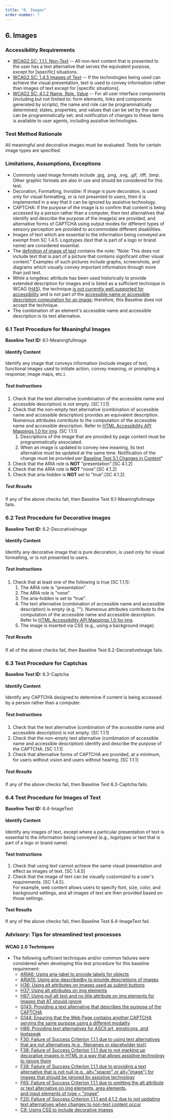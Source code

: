 ```yaml
---
title: "6. Images"
order-number: 7
---
```

## 6. Images

### Accessibility Requirements

-   [WCAG2 SC: 1.1.1. Non-Text](https://www.w3.org/TR/UNDERSTANDING-WCAG20/text-equiv-all.html) -- All non-text content that is presented to the user has a text alternative that serves the equivalent purpose, except for [specific] situations.
-   [WCAG2 SC: 1.4.5 Images of Text](https://www.w3.org/TR/UNDERSTANDING-WCAG20/visual-audio-contrast-text-presentation.html) -- If the technologies being used can achieve the visual presentation, text is used to convey information rather than images of text except for [specific situations].
-   [WCAG2 SC: 4.1.2 Name, Role, Value](https://www.w3.org/TR/UNDERSTANDING-WCAG20/ensure-compat-rsv.html) -- For all user interface components (including but not limited to: form elements, links and components generated by scripts), the name and role can be programmatically determined; states, properties, and values that can be set by the user can be programmatically set; and notification of changes to these items is available to user agents, including assistive technologies.

### Test Method Rationale

All meaningful and decorative images must be evaluated. Tests for certain image types are specified.

### Limitations, Assumptions, Exceptions

-   Commonly used image formats include .jpg, .png, .svg, .gif, .tiff, .bmp. Other graphic formats are also in use and should be considered for this test.
-   Decoration, Formatting, Invisible: If image is pure decoration, is used only for visual formatting, or is not presented to users, then it is implemented in a way that it can be ignored by assistive technology.
-   CAPTCHA: If the purpose of the image is to confirm that content is being accessed by a person rather than a computer, then text alternatives that identify and describe the purpose of the image(s) are provided, and alternative forms of CAPTCHA using output modes for different types of sensory perception are provided to accommodate different disabilities.
-   Images of text which are essential to the information being conveyed are exempt from SC 1.4.5. Logotypes (text that is part of a logo or brand name) are considered essential.
-   The [definition of image of text](https://www.w3.org/TR/UNDERSTANDING-WCAG20/visual-audio-contrast-text-presentation.html#images-of-textdef) contains the note: "Note: This does not include text that is part of a picture that contains significant other visual content." Examples of such pictures include graphs, screenshots, and diagrams which visually convey important information through more than just text.
-   While a longdesc attribute has been used historically to provide extended description for images and is listed as a sufficient technique in WCAG ([H45](http://www.w3.org/TR/WCAG20-TECHS/H45.html)), the technique [is not currently well supported for accessibility](https://webaim.org/techniques/alttext/longdesctestcases.htm) and is not part of the [accessible name or accessible description computation for an image](https://www.w3.org/TR/html-aam-1.0/#img-element); therefore, this Baseline does not accept the technique.
-   The combination of an element's accessible name and accessible description is its text alternative. 

### 6.1 Test Procedure for Meaningful Images
**Baseline Test ID:** 6.1-MeaningfulImage

#### Identify Content
<p id="1IC">Identify any image that conveys information (include images of text; functional images used to initiate action, convey meaning, or prompting a response; image maps, etc.).</p>

##### Test Instructions
<ol id="1TI">
    <li id="1TI-1">Check that the text alternative (combination of the accessible name and accessible description) is not empty. [SC 1.1.1]</li>
    <li id="1TI-2">Check that the non-empty text alternative (combination of accessible name and accessible description) provides an equivalent description. Numerous attributes contribute to the computation of the accessible name and accessible description. Refer to <a href="https://www.w3.org/TR/html-aam-1.0/#img-element" target="_blank" rel="noopener">HTML Accessibility API Mappings 1.0 for img</a>. [SC 1.1.1]
    <ol>
        <li id="1TI-2i">Descriptions of the image that are provided by page content must be programmatically associated.</li>
        <li id="1TI-2ii">When an image is updated to convey new meaning, its text alternative must be updated at the same time. Notification of the change must be provided per <a href="../05Changing/#51-test-procedure-for-changes-in-content">Baseline Test 5.1 Changes in Content</a>"</li>
    </ol></li>
    <li id="1TI-3">Check that the ARIA role is <strong>NOT</strong> "presentation".[SC 4.1.2]</li>
    <li id="1TI-4">Check that the ARIA role is <strong>NOT</strong> "none".[SC 4.1.2]</li>
    <li id="1TI-5">Check that aria-hidden is <strong>NOT</strong> set to "true".[SC 4.1.2]</li>
</ol>

##### Test Results
<p id="1TR">If any of the above checks fail, then Baseline Test 6.1-MeaningfulImage fails.</p>

### 6.2 Test Procedure for Decorative Images
**Baseline Test ID:** 6.2-DecorativeImage

#### Identify Content
<p id="2IC">Identify any decorative image that is pure decoration, is used only for visual formatting, or is not presented to users.</p>

##### Test Instructions
<ol>
<li id="2TI-1">Check that at least one of the following is true [SC 1.1.1]:
    <ol>
        <li id="2TI-1a">The ARIA role is "presentation".</li>
        <li id="2TI-1b">The ARIA role is "none".</li>
        <li id="2TI-1c">The aria-hidden is set to "true".</li>
        <li id="2TI-1d">The text alternative (combination of accessible name and accessible description) is empty (e.g. ""). Numerous attributes contribute to the computation of the accessible name and accessible description. Refer to <a href="https://www.w3.org/TR/html-aam-1.0/#img-element" target="_blank" rel="noopener">HTML Accessibility API Mappings 1.0 for img</a>.</li>
        <li id="2TI-1e">The image is inserted via CSS (e.g., using a background image).</li>
    </ol>
</li>
</ol>

##### Test Results
<p id="2TR">If all of the above checks fail, then Baseline Test 6.2-DecorativeImage fails.</p>

### 6.3 Test Procedure for Captchas
**Baseline Test ID:** 6.3-Captcha

#### Identify Content
<p id="3IC">Identify any CAPTCHA designed to determine if content is being accessed by a person rather than a computer.</p>

##### Test Instructions
<ol id="3TI">
    <li id="3TI-1">Check that the text alternative (combination of the accessible name and accessible description) is not empty. [SC 1.1.1]</li>
    <li id="3TI-2">Check that the non-empty text alternative (combination of accessible name and accessible description) identify and describe the purpose of the CAPTCHA. [SC 1.1.1]</li>
    <li id="3TI-3">Check that alternative forms of CAPTCHA are provided, at a minimum, for users without vision and users without hearing. [SC 1.1.1]</li>
</ol>

##### Test Results
<p id="3TR">If any of the above checks fail, then Baseline Test 6.3-Captcha fails.</p>

### 6.4 Test Procedure for Images of Text
**Baseline Test ID:** 6.4-ImageText
#### Identify Content
<p id="4IC">Identify any images of text, except where a particular presentation of text is essential to the information being conveyed (e.g., logotypes or text that is part of a logo or brand name).</p>

#### Test Instructions
<ol id="4TI">
    <li id="4TI-1">Check that using text cannot achieve the same visual presentation and effect as images of text. [SC 1.4.5]</li>
    <li id="4TI-2">Check that the image of text can be visually customized to a user's requirements. [SC 1.4.5]. <br>
    For example, web content allows users to specify font, size, color, and background settings, and all images of text are then provided based on those settings.</li>
</ol>

#### Test Results
<p id="4TR">If any of the above checks fail, then Baseline Test 6.4-ImageText fail.</p>


### Advisory: Tips for streamlined test processes

#### WCAG 2.0 Techniques
-   The following sufficient techniques and/or common failures were considered when developing this test procedure for this baseline requirement:
    -   [ARIA6: Using aria-label to provide labels for objects](https://www.w3.org/TR/WCAG20-TECHS/ARIA6.html)
    -   [ARIA15: Using aria-describedby to provide descriptions of images](https://www.w3.org/TR/WCAG20-TECHS/ARIA15.html)
    -   [H36: Using alt attributes on images used as submit buttons](https://www.w3.org/TR/WCAG20-TECHS/H36.html)
    -   [H37: Using alt attributes on img elements](https://www.w3.org/TR/WCAG20-TECHS/H37.html)
    -   [H67: Using null alt text and no title attribute on img elements for images that AT should ignore](https://www.w3.org/TR/WCAG20-TECHS/H67.html)
    -   [G143: Providing a text alternative that describes the purpose of the CAPTCHA](https://www.w3.org/TR/WCAG20-TECHS/G143.html)
    -   [G144: Ensuring that the Web Page contains another CAPTCHA serving the same purpose using a different modality](https://www.w3.org/TR/WCAG20-TECHS/G144.html)
    -   [H86: Providing text alternatives for ASCII art, emoticons, and leetspeak](https://www.w3.org/TR/WCAG20-TECHS/H86.html)
    -   [F30: Failure of Success Criterion 1.1.1 due to using text alternatives that are not alternatives (e.g., filenames or placeholder text)](https://www.w3.org/TR/WCAG20-TECHS/F30.html)
    -   [F38: Failure of Success Criterion 1.1.1 due to not marking up decorative images in HTML in a way that allows assistive technology to ignore them](https://www.w3.org/TR/WCAG20-TECHS/F38.html)
    -   [F39: Failure of Success Criterion 1.1.1 due to providing a text alternative that is not null (e.g., alt="spacer" or alt="image") for images that should be ignored by assistive technology](https://www.w3.org/TR/WCAG20-TECHS/F39.html)
    -   [F65: Failure of Success Criterion 1.1.1 due to omitting the alt attribute or text alternative on img elements, area elements, and input elements of type = "image"](https://www.w3.org/TR/WCAG20-TECHS/F65.html)
    -   [F20: Failure of Success Criterion 1.1.1 and 4.1.2 due to not updating text alternatives when changes to non-text content occur](https://www.w3.org/TR/2016/NOTE-WCAG20-TECHS-20161007/F20.html)
    -   [C9: Using CSS to include decorative images](https://www.w3.org/TR/WCAG20-TECHS/C9.html)
